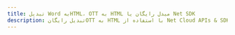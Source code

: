 ---title: تبدیل Word بهHTML، OTT به HTML مبدل رایگان یا Net SDKdescription: تبدیل رایگانOTT به HTML با استفاده از Net Cloud APIs & SDK. همچنین اسناد Microsoft Word و OpenOffice را در Cloud ایجاد، ویرایش و رندر کنید.---
